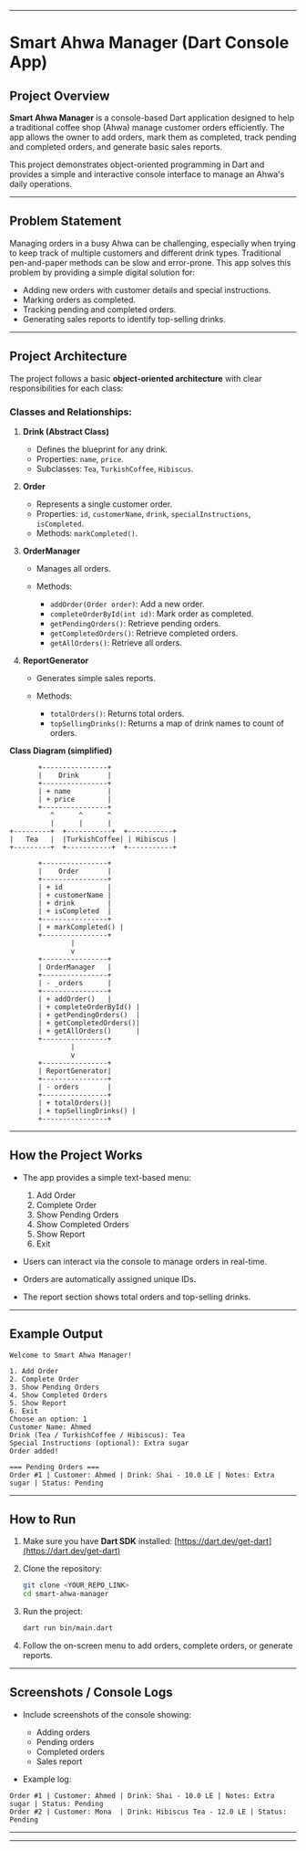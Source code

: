 
---

# Smart Ahwa Manager (Dart Console App)

## Project Overview

**Smart Ahwa Manager** is a console-based Dart application designed to help a traditional coffee shop (Ahwa) manage customer orders efficiently. The app allows the owner to add orders, mark them as completed, track pending and completed orders, and generate basic sales reports.

This project demonstrates object-oriented programming in Dart and provides a simple and interactive console interface to manage an Ahwa's daily operations.

---

## Problem Statement

Managing orders in a busy Ahwa can be challenging, especially when trying to keep track of multiple customers and different drink types. Traditional pen-and-paper methods can be slow and error-prone. This app solves this problem by providing a simple digital solution for:

* Adding new orders with customer details and special instructions.
* Marking orders as completed.
* Tracking pending and completed orders.
* Generating sales reports to identify top-selling drinks.

---

## Project Architecture

The project follows a basic **object-oriented architecture** with clear responsibilities for each class:

### Classes and Relationships:

1. **Drink (Abstract Class)**

   * Defines the blueprint for any drink.
   * Properties: `name`, `price`.
   * Subclasses: `Tea`, `TurkishCoffee`, `Hibiscus`.

2. **Order**

   * Represents a single customer order.
   * Properties: `id`, `customerName`, `drink`, `specialInstructions`, `isCompleted`.
   * Methods: `markCompleted()`.

3. **OrderManager**

   * Manages all orders.
   * Methods:

      * `addOrder(Order order)`: Add a new order.
      * `completeOrderById(int id)`: Mark order as completed.
      * `getPendingOrders()`: Retrieve pending orders.
      * `getCompletedOrders()`: Retrieve completed orders.
      * `getAllOrders()`: Retrieve all orders.

4. **ReportGenerator**

   * Generates simple sales reports.
   * Methods:

      * `totalOrders()`: Returns total orders.
      * `topSellingDrinks()`: Returns a map of drink names to count of orders.

**Class Diagram (simplified)**

```
       +----------------+
       |    Drink       |
       +----------------+
       | + name         |
       | + price        |
       +----------------+
          ^      ^      ^
          |      |      |
+---------+  +-----------+  +-----------+
|   Tea   |  |TurkishCoffee| | Hibiscus |
+---------+  +-----------+  +-----------+

       +----------------+
       |    Order       |
       +----------------+
       | + id           |
       | + customerName |
       | + drink        |
       | + isCompleted  |
       +----------------+
       | + markCompleted() |
       +----------------+
               |
               v
       +----------------+
       | OrderManager   |
       +----------------+
       | - _orders      |
       +----------------+
       | + addOrder()   |
       | + completeOrderById() |
       | + getPendingOrders()  |
       | + getCompletedOrders()|
       | + getAllOrders()      |
       +----------------+
               |
               v
       +----------------+
       | ReportGenerator|
       +----------------+
       | - orders       |
       +----------------+
       | + totalOrders()|
       | + topSellingDrinks() |
       +----------------+
```

---

## How the Project Works

* The app provides a simple text-based menu:

   1. Add Order
   2. Complete Order
   3. Show Pending Orders
   4. Show Completed Orders
   5. Show Report
   6. Exit
* Users can interact via the console to manage orders in real-time.
* Orders are automatically assigned unique IDs.
* The report section shows total orders and top-selling drinks.

---

## Example Output

```
Welcome to Smart Ahwa Manager!

1. Add Order
2. Complete Order
3. Show Pending Orders
4. Show Completed Orders
5. Show Report
6. Exit
Choose an option: 1
Customer Name: Ahmed
Drink (Tea / TurkishCoffee / Hibiscus): Tea
Special Instructions (optional): Extra sugar
Order added!

=== Pending Orders ===
Order #1 | Customer: Ahmed | Drink: Shai - 10.0 LE | Notes: Extra sugar | Status: Pending
```

---

## How to Run

1. Make sure you have **Dart SDK** installed: [https://dart.dev/get-dart](https://dart.dev/get-dart)
2. Clone the repository:

   ```bash
   git clone <YOUR_REPO_LINK>
   cd smart-ahwa-manager
   ```
3. Run the project:

   ```bash
   dart run bin/main.dart
   ```
4. Follow the on-screen menu to add orders, complete orders, or generate reports.

---

## Screenshots / Console Logs

* Include screenshots of the console showing:

   * Adding orders
   * Pending orders
   * Completed orders
   * Sales report
* Example log:

```
Order #1 | Customer: Ahmed | Drink: Shai - 10.0 LE | Notes: Extra sugar | Status: Pending
Order #2 | Customer: Mona  | Drink: Hibiscus Tea - 12.0 LE | Status: Pending
```

---


---
